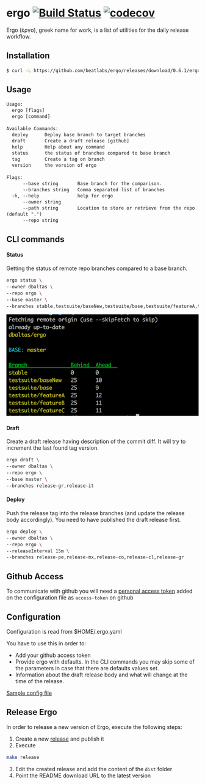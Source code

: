# ergo [![Build Status](https://travis-ci.com/beatlabs/ergo.svg?branch=master)](https://travis-ci.com/beatlabs/ergo) [![codecov](https://codecov.io/gh/beatlabs/ergo/branch/master/graph/badge.svg)](https://codecov.io/gh/beatlabs/ergo)

Ergo (έργο), greek name for work, is a list of utilities for the daily release workflow.

## Installation

```bash
$ curl -L https://github.com/beatlabs/ergo/releases/download/0.6.1/ergo-0.6.1-darwin-amd64 --output ergo && chmod +x ergo && mv ergo /usr/local/bin/ergo
```

## Usage

```
Usage:
  ergo [flags]
  ergo [command]

Available Commands:
  deploy      Deploy base branch to target branches
  draft       Create a draft release [github]
  help        Help about any command
  status      the status of branches compared to base branch
  tag         Create a tag on branch
  version     the version of ergo

Flags:
      --base string       Base branch for the comparison.
      --branches string   Comma separated list of branches
  -h, --help              help for ergo
      --owner string
      --path string       Location to store or retrieve from the repo (default ".")
      --repo string
```

## CLI commands

#### Status

Getting the status of remote repo branches compared to a base branch.

```bash
ergo status \
--owner dbaltas \
--repo ergo \
--base master \
--branches stable,testsuite/baseNew,testsuite/base,testsuite/featureA,testsuite/featureB,testsuite/featureC
```

![ergo sample output](static/ergo-status.png)

#### Draft

Create a draft release having description of the commit diff. It will try to increment the last found tag version.

```bash
ergo draft \
--owner dbaltas \
--repo ergo \
--base master \
--branches release-gr,release-it
```

#### Deploy

Push the release tag into the release branches (and update the release body accordingly). You need to have published the draft release first.

```bash
ergo deploy \
--owner dbaltas \
--repo ergo \
--releaseInterval 15m \
--branches release-pe,release-mx,release-co,release-cl,release-gr
```

## Github Access
To communicate with github you will need a [personal access token](https://github.com/settings/tokens) added on the configuration file as `access-token` on github

## Configuration
Configuration is read from $HOME/.ergo.yaml

You have to use this in order to:
- Add your github access token
- Provide ergo with defaults. In the CLI commands you may skip some of the parameters in case that there are defaults values set.
- Information about the draft release body and what will change at the time of the release.

[Sample config file](.ergo.yml.dist)

## Release Ergo

In order to release a new version of Ergo, execute the following steps:
1. Create a new [release](https://github.com/beatlabs/ergo/releases) and publish it
2. Execute 
```bash 
make release
````
3. Edit the created release and add the content of the `dist` folder
4. Point the README download URL to the latest version
